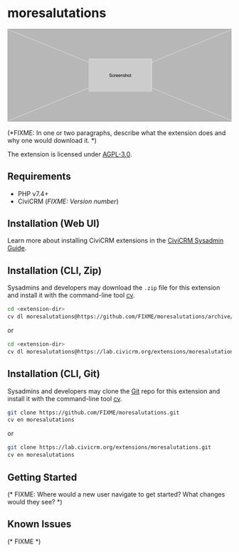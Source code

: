 # moresalutations

![Screenshot](/images/screenshot.png)

(*FIXME: In one or two paragraphs, describe what the extension does and why one would download it. *)

The extension is licensed under [AGPL-3.0](LICENSE.txt).

## Requirements

* PHP v7.4+
* CiviCRM (*FIXME: Version number*)

## Installation (Web UI)

Learn more about installing CiviCRM extensions in the [CiviCRM Sysadmin Guide](https://docs.civicrm.org/sysadmin/en/latest/customize/extensions/).

## Installation (CLI, Zip)

Sysadmins and developers may download the `.zip` file for this extension and
install it with the command-line tool [cv](https://github.com/civicrm/cv).

```bash
cd <extension-dir>
cv dl moresalutations@https://github.com/FIXME/moresalutations/archive/master.zip
```
or
```bash
cd <extension-dir>
cv dl moresalutations@https://lab.civicrm.org/extensions/moresalutations/-/archive/main/moresalutations-main.zip
```

## Installation (CLI, Git)

Sysadmins and developers may clone the [Git](https://en.wikipedia.org/wiki/Git) repo for this extension and
install it with the command-line tool [cv](https://github.com/civicrm/cv).

```bash
git clone https://github.com/FIXME/moresalutations.git
cv en moresalutations
```
or
```bash
git clone https://lab.civicrm.org/extensions/moresalutations.git
cv en moresalutations
```

## Getting Started

(* FIXME: Where would a new user navigate to get started? What changes would they see? *)

## Known Issues

(* FIXME *)

